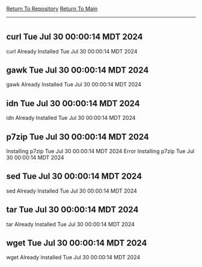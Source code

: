 [Return To Repository](https://github.com/DigitalWarrior/piholeparser/)
[Return To Main](https://github.com/DigitalWarrior/piholeparser/blob/master/RecentRunLogs/Mainlog.md)
____________________________________
# 
## curl Tue Jul 30 00:00:14 MDT 2024
curl Already Installed Tue Jul 30 00:00:14 MDT 2024
## gawk Tue Jul 30 00:00:14 MDT 2024
gawk Already Installed Tue Jul 30 00:00:14 MDT 2024
## idn Tue Jul 30 00:00:14 MDT 2024
idn Already Installed Tue Jul 30 00:00:14 MDT 2024
## p7zip Tue Jul 30 00:00:14 MDT 2024
Installing p7zip Tue Jul 30 00:00:14 MDT 2024
Error Installing p7zip Tue Jul 30 00:00:14 MDT 2024
## sed Tue Jul 30 00:00:14 MDT 2024
sed Already Installed Tue Jul 30 00:00:14 MDT 2024
## tar Tue Jul 30 00:00:14 MDT 2024
tar Already Installed Tue Jul 30 00:00:14 MDT 2024
## wget Tue Jul 30 00:00:14 MDT 2024
wget Already Installed Tue Jul 30 00:00:14 MDT 2024

